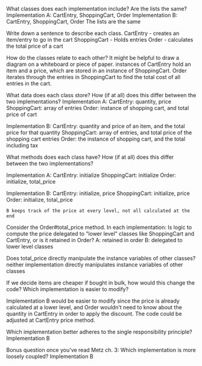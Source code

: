 What classes does each implementation include? Are the lists the same?
  Implementation A: CartEntry, ShoppingCart, Order
  Implementation B: CartEntry, ShoppingCart, Order
  The lists are the same

Write down a sentence to describe each class.
  CartEntry - creates an item/entry to go in the cart
  ShoppingCart - Holds entries
  Order - calculates the total price of a cart

How do the classes relate to each other? It might be helpful to draw a diagram on a whiteboard or piece of paper.
instances of CartEntry hold an item and a price, which are stored in an instance of ShoppingCart. Order iterates through the entries in ShoppingCart to find the total cost of all entries in the cart.

What data does each class store? How (if at all) does this differ between the two implementations?
  Implementation A:
    CartEntry: quantity, price
    ShoppingCart: array of entries
    Order: instance of shopping cart, and total price of cart

  Implementation B:
    CartEntry: quantity and price of an item, and the total price for that quantity
    ShoppingCart: array of entries, and total price of the shopping cart entries
    Order: the instance of shopping cart, and the total including tax

What methods does each class have? How (if at all) does this differ between the two implementations?

  Implementation A:
    CartEntry: initialize
    ShoppingCart: initialize
    Order: initialize, total_price

  Implementation B:
    CartEntry: initialize, price
    ShoppingCart: initialize, price
    Order: initialize, total_price

    B keeps track of the price at every level, not all calculated at the end

Consider the Order#total_price method. In each implementation:
  Is logic to compute the price delegated to "lower level" classes like ShoppingCart and CartEntry, or is it retained in Order?
    A: retained in order
    B: delegated to lower level classes

  Does total_price directly manipulate the instance variables of other classes?
  neither implementation directly manipulates instance variables of other classes

If we decide items are cheaper if bought in bulk, how would this change the code? Which implementation is easier to modify?

Implementation B would be easier to modify since the price is already calculated at a lower level, and Order wouldn't need to know about the quantity in CartEntry in order to apply the discount. The code could be adjusted at CartEntry price method.

Which implementation better adheres to the single responsibility principle?
Implementation B

Bonus question once you've read Metz ch. 3: Which implementation is more loosely coupled?
Implementation B
